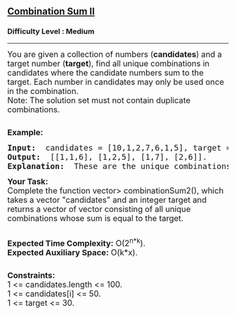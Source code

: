 <h2><a href="https://practice.geeksforgeeks.org/problems/combination-sum-ii/1">Combination Sum II</a></h2><h3>Difficulty Level : Medium</h3><hr><div class="problems_problem_content__Xm_eO"><p><span style="font-size:18px">You are given a collection of numbers (<strong>candidates</strong>) and a target number (<strong>target</strong>), find all unique combinations in candidates where the candidate numbers sum to the target. Each number in candidates may only be used once in the combination.<br>
Note: The solution set must not contain duplicate combinations.</span></p>

<p><br>
<span style="font-size:18px"><strong>Example:</strong></span><span style="font-size:18px"> </span></p>

<pre><span style="font-size:18px"><strong>Input: </strong> candidates = [10,1,2,7,6,1,5], target = 8. 
<strong>Output: </strong> [[1,1,6], [1,2,5], [1,7], [2,6]]. 
<strong>Explanation: </strong> These are the unique combinations whose sum is equal to the target.</span></pre>

<p><span style="font-size:18px"><strong>Your Task:</strong><br>
Complete the function vector&gt; combinationSum2(), which takes a vector "candidates" and an integer target and returns a vector of vector consisting of all unique combinations whose sum is equal to the target.</span></p>

<p><br>
<span style="font-size:18px"><strong>Expected Time Complexity:</strong> O(2<sup>n*k</sup>).<br>
<strong>Expected Auxiliary Space:</strong> O(k*x).</span></p>

<p><br>
<span style="font-size:18px"><strong>Constraints:</strong><br>
1 &lt;= candidates.length &lt;= 100.<br>
1 &lt;= candidates[i] &lt;= 50.<br>
1 &lt;= target &lt;= 30.</span></p>

<p><br>
&nbsp;</p>
</div>